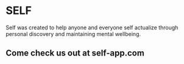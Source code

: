 # SELF

Self was created to help anyone and everyone self actualize through personal discovery and maintaining mental wellbeing.

## Come check us out at self-app.com
